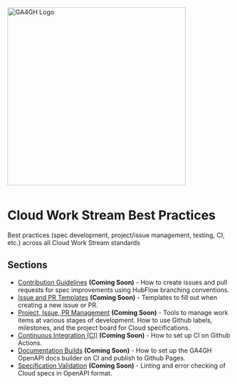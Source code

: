 <div style="margin-bottom:50px;">
    <img src="https://www.ga4gh.org/wp-content/themes/ga4gh-theme/gfx/GA-logo-horizontal-tag-RGB.svg" alt="GA4GH Logo" style="width: 400px;">
</div>


# Cloud Work Stream Best Practices

Best practices (spec development, project/issue management, testing, CI, etc.) across all Cloud Work Stream standards

## Sections

* [Contribution Guidelines](./sections/contributing/CONTRIBUTING.md) **(Coming Soon)** - How to create issues and pull requests for spec improvements using HubFlow branching conventions.
* [Issue and PR Templates](#) **(Coming Soon)** - Templates to fill out when creating a new issue or PR.
* [Project, Issue, PR Management](#) **(Coming Soon)** - Tools to manage work items at various stages of development. How to use Github labels, milestones, and the project board for Cloud specifications.
* [Continuous Integration (CI)](#) **(Coming Soon)** - How to set up CI on Github Actions.
* [Documentation Builds](#) **(Coming Soon)** - How to set up the GA4GH OpenAPI docs builder on CI and publish to Github Pages.
* [Specification Validation](#) **(Coming Soon)** - Linting and error checking of Cloud specs in OpenAPI format.
